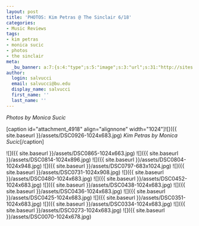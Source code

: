 ```yaml
---
layout: post
title: 'PHOTOS: Kim Petras @ The Sinclair 6/18'
categories:
- Music Reviews
tags:
- kim petras
- monica sucic
- photos
- the sinclair
meta:
  _bu_banner: a:7:{s:4:"type";s:5:"image";s:3:"url";s:31:"http://sites.bu.edu/wtbu/files/2019/06/DSC0425.jpg";s:3:"alt";s:0:"";s:7:"post_id";s:4:"4928";s:4:"html";s:0:"";s:8:"position";s:12:"contentWidth";s:7:"caption";s:0:"";}
author:
  login: salvucci
  email: salvucci@bu.edu
  display_name: salvucci
  first_name: ''
  last_name: ''
---
```

_Photos by Monica Sucic_

\[caption id="attachment\_4918" align="alignnone" width="1024"\]![]({{ site.baseurl }}/assets/DSC0926-1024x683.jpg) _Kim Petras by Monica Sucic_\[/caption\]

![]({{ site.baseurl }}/assets/DSC0865-1024x663.jpg) ![]({{ site.baseurl }}/assets/DSC0814-1024x896.jpg) ![]({{ site.baseurl }}/assets/DSC0804-1024x948.jpg) ![]({{ site.baseurl }}/assets/DSC0797-683x1024.jpg) ![]({{ site.baseurl }}/assets/DSC0731-1024x908.jpg) ![]({{ site.baseurl }}/assets/DSC0480-1024x683.jpg) ![]({{ site.baseurl }}/assets/DSC0452-1024x683.jpg) ![]({{ site.baseurl }}/assets/DSC0438-1024x683.jpg) ![]({{ site.baseurl }}/assets/DSC0436-1024x683.jpg) ![]({{ site.baseurl }}/assets/DSC0425-1024x683.jpg) ![]({{ site.baseurl }}/assets/DSC0351-1024x683.jpg) ![]({{ site.baseurl }}/assets/DSC0334-1024x683.jpg) ![]({{ site.baseurl }}/assets/DSC0273-1024x683.jpg) ![]({{ site.baseurl }}/assets/DSC0070-1024x678.jpg)